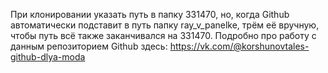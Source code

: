 При клонировании указать путь в папку 331470, но, когда Github автоматически подставит в путь папку ray_v_panelke, трём её вручную, чтобы путь всё также заканчивался на 331470.
Подробно про работу с данным репозиторием Github здесь: https://vk.com/@korshunovtales-github-dlya-moda
